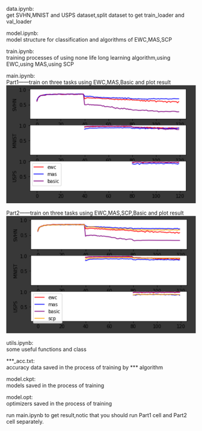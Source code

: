 data.ipynb:                       
get SVHN,MNIST and USPS dataset,split dataset to get train_loader and val_loader         

model.ipynb:          
model structure for classification and algorithms of EWC,MAS,SCP            

train.ipynb:              
training processes of using none life long learning algorithm,using EWC,using MAS,using SCP              

main.ipynb:           
Part1——train on three tasks using EWC,MAS,Basic and plot result     
![Part1 result:](https://raw.githubusercontent.com/zhihong1224/LHY_ML/master/hw14_life_long_learning/imgs/img18.PNG)

Part2——train on three tasks using EWC,MAS,SCP,Basic and plot result           
![Part2 result:](https://raw.githubusercontent.com/zhihong1224/LHY_ML/master/hw14_life_long_learning/imgs/img19.PNG)

utils.ipynb:           
some useful functions and class              

***_acc.txt:    
accuracy data  saved in the process of training by *** algorithm

model.ckpt:     
models saved in the process of training

model.opt:     
optimizers saved in the process of training       

run main.ipynb to get result,notic that you should run Part1 cell and Part2 cell separately.    
